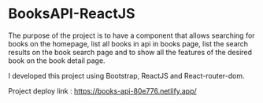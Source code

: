 # BooksAPI-ReactJS
The purpose of the project is to have a component that allows searching for books on the homepage, list all books in api in books page, list the search results on the book search page and to show all the features of the desired book on the book detail page.

I developed this project using Bootstrap, ReactJS and React-router-dom.

Project deploy link : https://books-api-80e776.netlify.app/
